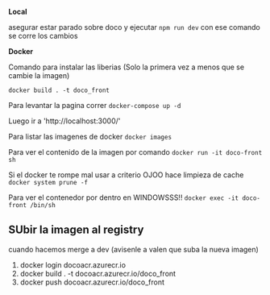 **Local**

asegurar estar parado sobre doco y ejecutar
`npm run dev`
con ese comando se corre los cambios

**Docker**

Comando para instalar las liberias (Solo la primera vez a menos que se cambie la imagen)

`docker build . -t doco_front`

Para levantar la pagina correr
`docker-compose up -d`

Luego ir a 'http://localhost:3000/'

Para listar las imagenes de docker
`docker images`

Para ver el contenido de la imagen por comando
`docker run -it doco-front sh`

Si el docker te rompe mal usar a criterio OJOO hace limpieza de cache
`docker system prune -f`

Para ver el contenedor por dentro en WINDOWSSS!!
`docker exec -it doco-front /bin/sh`


## SUbir la imagen al registry
cuando hacemos merge a dev (avisenle a valen que suba la nueva imagen)

1.  docker login docoacr.azurecr.io
2.  docker build . -t docoacr.azurecr.io/doco_front
3. docker push docoacr.azurecr.io/doco_front
